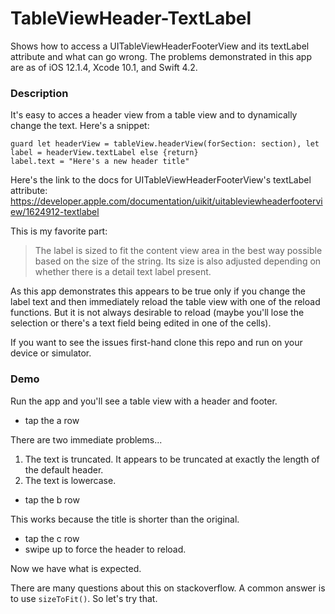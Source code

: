 # TableViewHeader-TextLabel
Shows how to access a UITableViewHeaderFooterView and its textLabel attribute and what can go wrong. The problems demonstrated in this app are as of iOS 12.1.4, Xcode 10.1, and Swift 4.2. 

### Description
It's easy to acces a header view from a table view and to dynamically change the text. Here's a snippet: 

    guard let headerView = tableView.headerView(forSection: section), let label = headerView.textLabel else {return}
    label.text = "Here's a new header title"

Here's the link to the docs for UITableViewHeaderFooterView's textLabel attribute: https://developer.apple.com/documentation/uikit/uitableviewheaderfooterview/1624912-textlabel

This is my favorite part: 

> The label is sized to fit the content view area in the best way possible based on the size of the string. Its size is also adjusted depending on whether there is a detail text label present.

As this app demonstrates this appears to be true only if you change the label text and then immediately reload the table view with one of the reload functions. But it is not always desirable to reload (maybe you'll lose the selection or there's a text field being edited in one of the cells). 

If you want to see the issues first-hand clone this repo and run on your device or simulator. 

### Demo

Run the app and you'll see a table view with a header and footer. 

- tap the a row

There are two immediate problems...

1. The text is truncated. It appears to be truncated at exactly the length of the default header.
1. The text is lowercase.

- tap the b row

This works because the title is shorter than the original. 

- tap the c row
- swipe up to force the header to reload. 

Now we have what is expected. 

There are many questions about this on stackoverflow. A common answer is to use `sizeToFit()`. So let's try that. 


